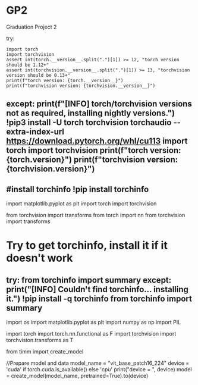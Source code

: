 # GP2
Graduation Project 2

try:
  
    import torch
    import torchvision
    assert int(torch.__version__.split(".")[1]) >= 12, "torch version should be 1.12+"
    assert int(torchvision.__version__.split(".")[1]) >= 13, "torchvision version should be 0.13+"
    print(f"torch version: {torch.__version__}")
    print(f"torchvision version: {torchvision.__version__}")
except:
    print(f"[INFO] torch/torchvision versions not as required, installing nightly versions.")
    !pip3 install -U torch torchvision torchaudio --extra-index-url https://download.pytorch.org/whl/cu113
    import torch
    import torchvision
    print(f"torch version: {torch.__version__}")
    print(f"torchvision version: {torchvision.__version__}")
-------------------------------------------------------------------------------------------------------------
#install torchinfo
!pip install torchinfo
-------------------------------------------------------------------------------------------------------------
import matplotlib.pyplot as plt
import torch
import torchvision

from torchvision import transforms
from torch import nn
from torchvision import transforms

# Try to get torchinfo, install it if it doesn't work
try:
    from torchinfo import summary
except:
    print("[INFO] Couldn't find torchinfo... installing it.")
    !pip install -q torchinfo
    from torchinfo import summary
--------------------------------------------------------------------------------------------------------------    
import os
import matplotlib.pyplot as plt
import numpy as np
import PIL

import torch
import torch.nn.functional as F
import torchvision
import torchvision.transforms as T

from timm import create_model


//Prepare model and data
model_name = "vit_base_patch16_224"
device = 'cuda' if torch.cuda.is_available() else 'cpu'
print("device = ", device)
model = create_model(model_name, pretrained=True).to(device)
